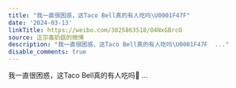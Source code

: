 ```yaml
---
title: "我一直很困惑，这Taco Bell真的有人吃吗\U0001F47F"
date: '2024-03-13'
linkTitle: https://weibo.com/3825863518/O4NxGBrcO
source: 正宗毒奶菇的微博
description: "我一直很困惑，这Taco Bell真的有人吃吗\U0001F47F  ..."
disable_comments: true
---
```

我一直很困惑，这Taco Bell真的有人吃吗👿  ...